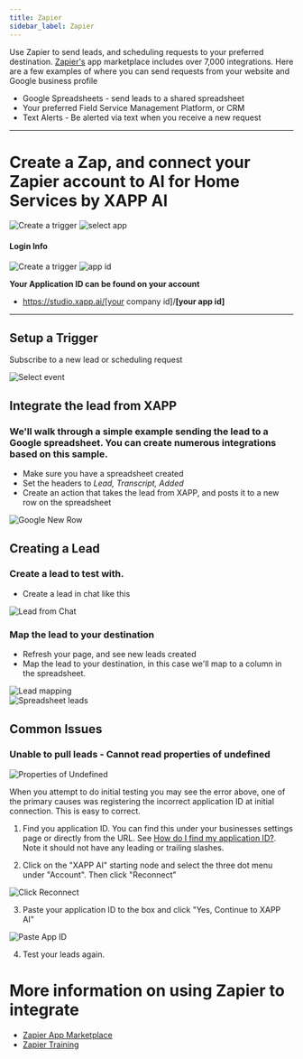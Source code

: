 ```yaml
---
title: Zapier
sidebar_label: Zapier
---
```


Use Zapier to send leads, and scheduling requests to your preferred destination. [Zapier's](https://zapier.com) app marketplace includes over 7,000 integrations. Here are a few examples of where you can send requests from your website and Google business profile

- Google Spreadsheets - send leads to a shared spreadsheet
- Your preferred Field Service Management Platform, or CRM
- Text Alerts - Be alerted via text when you receive a new request

---

# Create a Zap, and connect your Zapier account to AI for Home Services by XAPP AI

<div style={{width: '40%'}} className="centered-image-container">
<img src="/img/integrations/zapier/trigger.png" alt="Create a trigger"/>

<img src="/img/integrations/zapier/select app.png" alt="select app"/>

</div>

<h4>Login Info</h4>

<div style={{width: '40%'}}  className="centered-image-container">

<img src="/img/integrations/zapier/connect account.png" alt="Create a trigger"/>
<img src="/img/integrations/zapier/connect 1.png" alt="app id"/>

</div>

**Your Application ID can be found on your account**

- https://studio.xapp.ai/[your company id]/**[your app id]**

<hr/>

## Setup a Trigger

Subscribe to a new lead or scheduling request

<div style={{width: '40%'}} className="centered-image-container">
<img src="/img/integrations/zapier/select event.png" alt="Select event"/>
</div>

## Integrate the lead from XAPP

### We'll walk through a simple example sending the lead to a Google spreadsheet. You can create numerous integrations based on this sample.

- Make sure you have a spreadsheet created
- Set the headers to _Lead, Transcript, Added_
- Create an action that takes the lead from XAPP, and posts it to a new row on the spreadsheet

<div className="centered-image-container">
<img src="/img/integrations/zapier/google new row.png" alt="Google New Row"/>

</div>

## Creating a Lead

### Create a lead to test with.

- Create a lead in chat like this

<div className="centered-image-container">
<img src="/img/integrations/zapier/lead from chat clear.png" alt="Lead from Chat"/>
</div>

### Map the lead to your destination

- Refresh your page, and see new leads created
- Map the lead to your destination, in this case we'll map to a column in the spreadsheet.

<div className="centered-image-container">
<img src="/img/integrations/zapier/lead mapping.png" alt="Lead mapping"/>
</div>

<div className="centered-image-container">
<img src="/img/integrations/zapier/my leads in spreadsheet.png" alt="Spreadsheet leads"/>
</div>

## Common Issues

### Unable to pull leads - Cannot read properties of undefined

<div className="centered-image-container">
<img src="/img/integrations/zapier/unable-read-properties-of-undefined.png" alt="Properties of Undefined"/>
</div>

When you attempt to do initial testing you may see the error above, one of the primary causes was registering the incorrect application ID at initial connection. This is easy to correct.

1. Find you application ID. You can find this under your businesses settings page or directly from the URL. See [How do I find my application ID?](https://documentation.xapp.ai/docs/development/development-faqs/#how-do-i-find-my-application-id). Note it should not have any leading or trailing slashes.

2. Click on the "XAPP AI" starting node and select the three dot menu under "Account". Then click "Reconnect"

<div className="centered-image-container">
<img src="/img/integrations/zapier/click-reconnect.png" alt="Click Reconnect"/>
</div>

3. Paste your application ID to the box and click "Yes, Continue to XAPP AI"

<div className="centered-image-container">
<img src="/img/integrations/zapier/zapier-paste-app-id.png" alt="Paste App ID"/>
</div>

4. Test your leads again.

# More information on using Zapier to integrate

- [Zapier App Marketplace](https://zapier.com/apps)
- [Zapier Training](https://zapier.com/apps)
